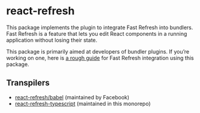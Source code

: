 # react-refresh

This package implements the plugin to integrate Fast Refresh into bundlers. Fast Refresh is a feature that lets you edit React components in a running application without losing their state.

This package is primarily aimed at developers of bundler plugins. If you’re working on one, here is [a rough guide](https://github.com/facebook/react/issues/16604#issuecomment-528663101) for Fast Refresh integration using this package.

## Transpilers

-   [react-refresh/babel](https://github.com/facebook/react/tree/master/packages/react-refresh) (maintained by Facebook)
-   [react-refresh-typescript](https://github.com/Jack-Works/react-refresh-transformer/tree/main/typescript) (maintained in this monorepo)
